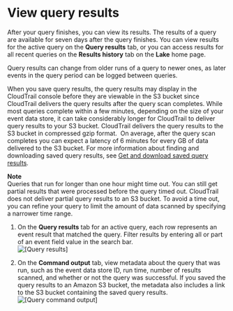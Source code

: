 # View query results<a name="query-results"></a>

After your query finishes, you can view its results\. The results of a query are available for seven days after the query finishes\. You can view results for the active query on the **Query results** tab, or you can access results for all recent queries on the **Results history** tab on the **Lake** home page\.

Query results can change from older runs of a query to newer ones, as later events in the query period can be logged between queries\.

When you save query results, the query results may display in the CloudTrail console before they are viewable in the S3 bucket since CloudTrail delivers the query results after the query scan completes\. While most queries complete within a few minutes, depending on the size of your event data store, it can take considerably longer for CloudTrail to deliver query results to your S3 bucket\. CloudTrail delivers the query results to the S3 bucket in compressed gzip format\.  On average, after the query scan completes you can expect a latency of 6 minutes for every GB of data delivered to the S3 bucket\. For more information about finding and downloading saved query results, see [Get and download saved query results](view-download-cloudtrail-lake-query-results.md)\.

**Note**  
Queries that run for longer than one hour might time out\. You can still get partial results that were processed before the query timed out\. CloudTrail does not deliver partial query results to an S3 bucket\. To avoid a time out, you can refine your query to limit the amount of data scanned by specifying a narrower time range\.

1. On the **Query results** tab for an active query, each row represents an event result that matched the query\. Filter results by entering all or part of an event field value in the search bar\.  
![\[Query results\]](http://docs.aws.amazon.com/awscloudtrail/latest/userguide/images/query-results.png)

1. On the **Command output** tab, view metadata about the query that was run, such as the event data store ID, run time, number of results scanned, and whether or not the query was successful\. If you saved the query results to an Amazon S3 bucket, the metadata also includes a link to the S3 bucket containing the saved query results\.  
![\[Query command output\]](http://docs.aws.amazon.com/awscloudtrail/latest/userguide/images/query-command-output.png)